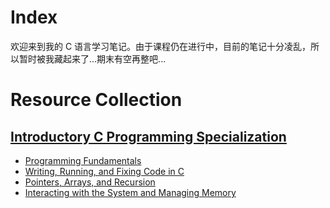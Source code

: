 # Index

欢迎来到我的 C 语言学习笔记。由于课程仍在进行中，目前的笔记十分凌乱，所以暂时被我藏起来了...期末有空再整吧...

# Resource Collection

## [Introductory C Programming Specialization](https://www.coursera.org/specializations/c-programming)
- [Programming Fundamentals](https://www.coursera.org/learn/programming-fundamentals?specialization=c-programming)
- [Writing, Running, and Fixing Code in C](https://www.coursera.org/learn/writing-running-fixing-code?specialization=c-programming)
- [Pointers, Arrays, and Recursion](https://www.coursera.org/learn/pointers-arrays-recursion?specialization=c-programming)
- [Interacting with the System and Managing Memory](https://www.coursera.org/learn/interacting-system-managing-memory?specialization=c-programming)

